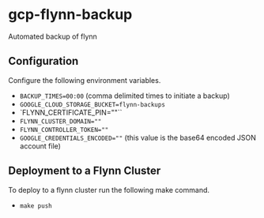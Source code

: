 # gcp-flynn-backup
Automated backup of flynn

## Configuration
Configure the following environment variables.

* `BACKUP_TIMES=00:00` (comma delimited times to initiate a backup)
* `GOOGLE_CLOUD_STORAGE_BUCKET=flynn-backups`
* `FLYNN_CERTIFICATE_PIN=""``
* `FLYNN_CLUSTER_DOMAIN=""`
* `FLYNN_CONTROLLER_TOKEN=""`
* `GOOGLE_CREDENTIALS_ENCODED=""` (this value is the base64 encoded JSON account file)

## Deployment to a Flynn Cluster
To deploy to a flynn cluster run the following make command.

* `make push`

